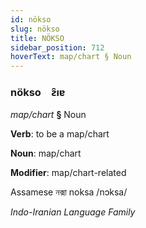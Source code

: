 ```yaml
---
id: nökso
slug: nökso
title: NÖKSO
sidebar_position: 712
hoverText: map/chart § Noun
---
```


### nökso&emsp;<span kind="abugida">ƨ̑ıɐ</span>

*map/chart* **§** Noun

**Verb**: to be a map/chart

**Noun**: map/chart

**Modifier**: map/chart-related

Assamese নক্সা noksa /nɔksa/

*Indo-Iranian Language Family*